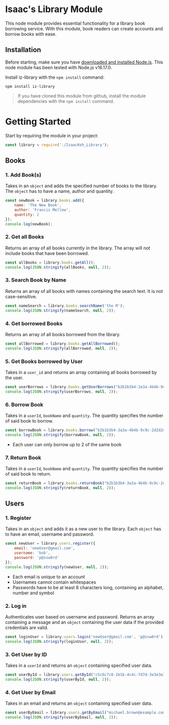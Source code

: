 # Isaac's Library Module

This node module provides essential functionality for a library book borrowing service. With this module, book readers can create accounts and borrow books with ease.

## Installation
Before starting, make sure you have [downloaded and installed Node.js](https://nodejs.org/en/download/). This node module has been tested with Node.js v16.17.0.

Install iz-library with the `npm install` command:
```
npm install iz-library
```
> If you have cloned this module from github, install the module dependencies with the `npm install` command.

# Getting Started
Start by requiring the module in your project:

``` javascript
const library = require('./IsaacKoh_Library');
```

## Books
### 1. Add Book(s)
Takes in an `object` and adds the specified number of books to the library. The `object` has to have a name, author and quantity.
``` javascript
const newBook = library.books.add({
    name: 'The New Book',
    author: 'Francis Mellow',
    quantity: 2
});
console.log(newBook);
```

### 2. Get all Books
Returns an array of all books currently in the library. The array will not include books that have been borrowed.
``` javascript
const allBooks = library.books.getAll();
console.log(JSON.stringify(allBooks, null, 2));
```

### 3. Search Book by Name
Returns an array of all books with names containing the search text. It is not case-sensitive.
``` javascript
const nameSearch = library.books.searchName('the M');
console.log(JSON.stringify(nameSearch, null, 2));
```

### 4. Get borrowed Books
Returns an array of all books borrowed from the library.
``` javascript
const allBorrowed = library.books.getAllBorrowed();
console.log(JSON.stringify(allBorrowed, null, 2));
```

### 5. Get Books borrowed by User
Takes in a `user_id` and returns an array containing all books borrowed by the user.
``` javascript
const userBorrows = library.books.getUserBorrows("b2b1b3b4-3a3a-4b4b-9c9c-2d2d2d2d2d2d");
console.log(JSON.stringify(userBorrows, null, 2));
```

### 6. Borrow Book
Takes in a `userId`, `bookName` and `quantity`. The quantity specifies the number of said book to borrow.
``` javascript
const borrowBook = library.books.borrow("b2b1b3b4-3a3a-4b4b-9c9c-2d2d2d2d2d2d", "The Secret Code", 2);
console.log(JSON.stringify(borrowBook, null, 2));
```
- Each user can only borrow up to 2 of the same book

### 7. Return Book
Takes in a `userId`, `bookName` and `quantity`. The quantity specifies the number of said book to return.
``` javascript
const returnBook = library.books.returnBook("b2b1b3b4-3a3a-4b4b-9c9c-2d2d2d2d2d2d", "The Secret Code", 1);
console.log(JSON.stringify(returnBook, null, 2));
```

## Users
### 1. Register
Takes in an `object` and adds it as a new user to the library. Each `object` has to have an email, username and password.
``` javascript
const newUser = library.users.register({
    email: 'newUser@gmail.com',
    username: 'bob',
    password: 'p@ssw0rd'
});
console.log(JSON.stringify(newUser, null, 2));
```
- Each email is unique to an account
- Usernames cannot contain whitespaces
- Passwords have to be at least 8 characters long, containing an alphabet, number and symbol

### 2. Log in
Authenticates user based on username and password. Returns an array containing a message and an `object` containing the user data if the provided credentials are valid.
``` javascript
const loginUser = library.users.login('newUser@gmail.com', 'p@ssw0rd');
console.log(JSON.stringify(loginUser, null, 2));
```

### 3. Get User by ID
Takes in a `userId` and returns an `object` containing specified user data.
``` javascript
const userById = library.users.getById("c5c6c7c8-1b1b-4c4c-7d7d-3e3e3e3e3e3e");
console.log(JSON.stringify(userById, null, 2));
```

### 4. Get User by Email
Takes in an email and returns an `object` containing specified user data.
``` javascript
const userByEmail = library.users.getByEmail("michael.brown@example.com");
console.log(JSON.stringify(userByEmail, null, 2));
```